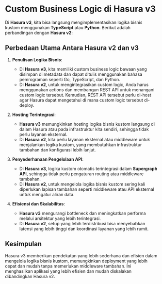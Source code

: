 # Custom Business Logic di Hasura v3

Di **Hasura v3**, kita bisa langsung mengimplementasikan logika bisnis kustom menggunakan **TypeScript** atau **Python**. Berikut adalah perbandingan dengan **Hasura v2**:

## Perbedaan Utama Antara Hasura v2 dan v3

1. **Penulisan Logika Bisnis**:  
   - Di **Hasura v3**, kita memiliki custom business logic bawaan yang disimpan di metadata dan dapat ditulis menggunakan bahasa pemrograman seperti Go, TypeScript, dan Python.
   - Di **Hasura v2**, untuk mengintegrasikan custom logic, Anda harus menggunakan actions dan membangun REST API untuk menangani custom logic tersebut. Kemudian, REST API tersebut perlu di-host agar Hasura dapat mengetahui di mana custom logic tersebut di-deploy.

2. **Hosting Terintegrasi**:  
   - **Hasura v3** memungkinkan hosting logika bisnis kustom langsung di dalam Hasura atau pada infrastruktur kita sendiri, sehingga tidak perlu layanan eksternal.
   - Di **Hasura v2**, kita perlu layanan eksternal atau middleware untuk menjalankan logika kustom, yang membutuhkan infrastruktur tambahan dan konfigurasi lebih lanjut.

3. **Penyederhanaan Pengelolaan API**:  
   - Di **Hasura v3**, logika kustom otomatis terintegrasi dalam **Supergraph API**, sehingga tidak perlu pengaturan routing atau middleware tambahan.
   - Di **Hasura v2**, untuk mengelola logika bisnis kustom sering kali diperlukan lapisan tambahan seperti middleware atau API eksternal untuk mengatur aliran data.

4. **Efisiensi dan Skalabilitas**:  
   - **Hasura v3** mengurangi bottleneck dan meningkatkan performa melalui arsitektur yang lebih terintegrasi.
   - Di **Hasura v2**, setup yang lebih terdistribusi bisa menyebabkan latensi yang lebih tinggi dan koordinasi layanan yang lebih rumit.

## Kesimpulan

Hasura v3 memberikan pendekatan yang lebih sederhana dan efisien dalam mengelola logika bisnis kustom, memungkinkan deployment yang lebih cepat dan mudah tanpa memerlukan middleware tambahan. Ini menghasilkan aplikasi yang lebih efisien dan mudah diskalakan dibandingkan Hasura v2.
